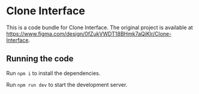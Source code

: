 
  # Clone Interface

  This is a code bundle for Clone Interface. The original project is available at https://www.figma.com/design/0fZukVWDT18BHmk7aQiKlr/Clone-Interface.

  ## Running the code

  Run `npm i` to install the dependencies.

  Run `npm run dev` to start the development server.
  